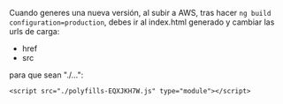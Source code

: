 Cuando generes una nueva versión, al subir a AWS, tras hacer `ng build configuration=production`, debes ir al index.html generado y cambiar las urls de carga:

- href
- src

para que sean "./...":

```
<script src="./polyfills-EQXJKH7W.js" type="module"></script>
```
